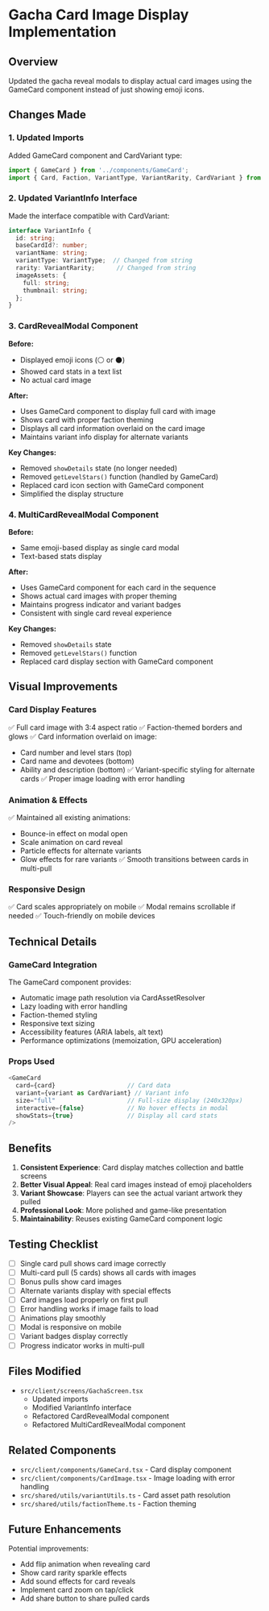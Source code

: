 # Gacha Card Image Display Implementation

## Overview
Updated the gacha reveal modals to display actual card images using the GameCard component instead of just showing emoji icons.

## Changes Made

### 1. Updated Imports
Added GameCard component and CardVariant type:
```typescript
import { GameCard } from '../components/GameCard';
import { Card, Faction, VariantType, VariantRarity, CardVariant } from '../../shared/types/game';
```

### 2. Updated VariantInfo Interface
Made the interface compatible with CardVariant:
```typescript
interface VariantInfo {
  id: string;
  baseCardId?: number;
  variantName: string;
  variantType: VariantType;  // Changed from string
  rarity: VariantRarity;      // Changed from string
  imageAssets: {
    full: string;
    thumbnail: string;
  };
}
```

### 3. CardRevealModal Component
**Before:**
- Displayed emoji icons (⚪ or ⚫)
- Showed card stats in a text list
- No actual card image

**After:**
- Uses GameCard component to display full card with image
- Shows card with proper faction theming
- Displays all card information overlaid on the card image
- Maintains variant info display for alternate variants

**Key Changes:**
- Removed `showDetails` state (no longer needed)
- Removed `getLevelStars()` function (handled by GameCard)
- Replaced card icon section with GameCard component
- Simplified the display structure

### 4. MultiCardRevealModal Component
**Before:**
- Same emoji-based display as single card modal
- Text-based stats display

**After:**
- Uses GameCard component for each card in the sequence
- Shows actual card images with proper theming
- Maintains progress indicator and variant badges
- Consistent with single card reveal experience

**Key Changes:**
- Removed `showDetails` state
- Removed `getLevelStars()` function
- Replaced card display section with GameCard component

## Visual Improvements

### Card Display Features
✅ Full card image with 3:4 aspect ratio
✅ Faction-themed borders and glows
✅ Card information overlaid on image:
  - Card number and level stars (top)
  - Card name and devotees (bottom)
  - Ability and description (bottom)
✅ Variant-specific styling for alternate cards
✅ Proper image loading with error handling

### Animation & Effects
✅ Maintained all existing animations:
  - Bounce-in effect on modal open
  - Scale animation on card reveal
  - Particle effects for alternate variants
  - Glow effects for rare variants
✅ Smooth transitions between cards in multi-pull

### Responsive Design
✅ Card scales appropriately on mobile
✅ Modal remains scrollable if needed
✅ Touch-friendly on mobile devices

## Technical Details

### GameCard Integration
The GameCard component provides:
- Automatic image path resolution via CardAssetResolver
- Lazy loading with error handling
- Faction-themed styling
- Responsive text sizing
- Accessibility features (ARIA labels, alt text)
- Performance optimizations (memoization, GPU acceleration)

### Props Used
```typescript
<GameCard
  card={card}                    // Card data
  variant={variant as CardVariant} // Variant info
  size="full"                    // Full-size display (240x320px)
  interactive={false}            // No hover effects in modal
  showStats={true}               // Display all card stats
/>
```

## Benefits

1. **Consistent Experience**: Card display matches collection and battle screens
2. **Better Visual Appeal**: Real card images instead of emoji placeholders
3. **Variant Showcase**: Players can see the actual variant artwork they pulled
4. **Professional Look**: More polished and game-like presentation
5. **Maintainability**: Reuses existing GameCard component logic

## Testing Checklist

- [ ] Single card pull shows card image correctly
- [ ] Multi-card pull (5 cards) shows all cards with images
- [ ] Bonus pulls show card images
- [ ] Alternate variants display with special effects
- [ ] Card images load properly on first pull
- [ ] Error handling works if image fails to load
- [ ] Animations play smoothly
- [ ] Modal is responsive on mobile
- [ ] Variant badges display correctly
- [ ] Progress indicator works in multi-pull

## Files Modified

- `src/client/screens/GachaScreen.tsx`
  - Updated imports
  - Modified VariantInfo interface
  - Refactored CardRevealModal component
  - Refactored MultiCardRevealModal component

## Related Components

- `src/client/components/GameCard.tsx` - Card display component
- `src/client/components/CardImage.tsx` - Image loading with error handling
- `src/shared/utils/variantUtils.ts` - Card asset path resolution
- `src/shared/utils/factionTheme.ts` - Faction theming

## Future Enhancements

Potential improvements:
- Add flip animation when revealing card
- Show card rarity sparkle effects
- Add sound effects for card reveals
- Implement card zoom on tap/click
- Add share button to share pulled cards
